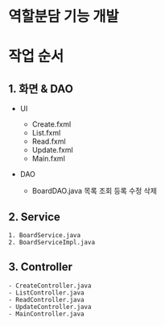 # 역할분담 기능 개발
# 작업 순서

## 1. 화면 & DAO
- UI
    - Create.fxml
    - List.fxml
    - Read.fxml
    - Update.fxml
    - Main.fxml

- DAO 
    - BoardDAO.java 목록 조회 등록 수정 삭제

## 2. Service
    1. BoardService.java
    2. BoardServiceImpl.java

## 3. Controller
    - CreateController.java
    - ListController.java
    - ReadController.java
    - UpdateController.java
    - MainController.java